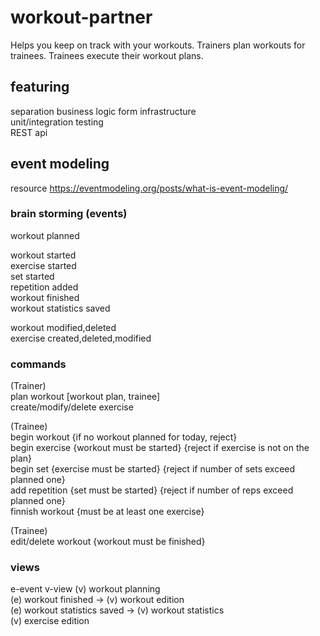# workout-partner
Helps you keep on track with your workouts. Trainers plan workouts for trainees. 
Trainees execute their workout plans.

## featuring
separation business logic form infrastructure  
unit/integration testing  
REST api 

## event modeling
resource https://eventmodeling.org/posts/what-is-event-modeling/

### brain storming (events)
workout planned

workout started  
exercise started  
set started  
repetition added  
workout finished  
workout statistics saved  

workout modified,deleted  
exercise created,deleted,modified

### commands
(Trainer)   
plan workout [workout plan, trainee]  
create/modify/delete exercise

(Trainee)  
begin workout {if no workout planned for today, reject}    
begin exercise {workout must be started} {reject if exercise is not on the plan}   
begin set {exercise must be started} {reject if number of sets exceed planned one}  
add repetition {set must be started} {reject if number of reps exceed planned one}   
finnish workout {must be at least one exercise} 

(Trainee)  
edit/delete workout {workout must be finished}  

### views
e-event v-view
(v) workout planning  
(e) workout finished -> (v) workout edition  
(e) workout statistics saved -> (v) workout statistics  
(v) exercise edition 